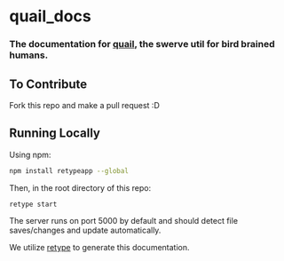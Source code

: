 # quail_docs
### The documentation for [quail](https://github.com/mineinjava/quail), the swerve util for bird brained humans.

## To Contribute
Fork this repo and make a pull request :D

## Running Locally
Using npm:
```bash
npm install retypeapp --global
```
Then, in the root directory of this repo:
```bash
retype start
```
The server runs on port 5000 by default and should detect file saves/changes and update automatically.

We utilize [retype](https://retype.com/) to generate this documentation.